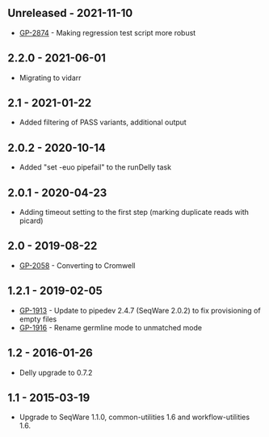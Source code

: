 ## Unreleased - 2021-11-10
- [GP-2874](https://jira.oicr.on.ca/browse/GP-2874) - Making regression test script more robust
## 2.2.0  - 2021-06-01
- Migrating to vidarr
## 2.1   - 2021-01-22
- Added filtering of PASS variants, additional output
## 2.0.2 - 2020-10-14
- Added "set -euo pipefail" to the runDelly task
## 2.0.1 - 2020-04-23
- Adding timeout setting to the first step (marking duplicate reads with picard)
## 2.0   - 2019-08-22
- [GP-2058](https://jira.oicr.on.ca/browse/GP-2058) - Converting to Cromwell
## 1.2.1 - 2019-02-05
- [GP-1913](https://jira.oicr.on.ca/browse/GP-1913) - Update to pipedev 2.4.7 (SeqWare 2.0.2) to fix provisioning of empty files
- [GP-1916](https://jira.oicr.on.ca/browse/GP-1916) - Rename germline mode to unmatched mode
## 1.2 - 2016-01-26
- Delly upgrade to 0.7.2
## 1.1 - 2015-03-19
- Upgrade to SeqWare 1.1.0, common-utilities 1.6 and workflow-utilities 1.6.
